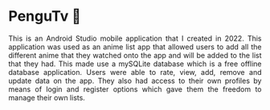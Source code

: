 <h1>PenguTv 🐧</h1>

<p align = "justify">This is an Android Studio mobile application that I created in 2022. This application was used as an anime list app that allowed users to add all the different anime that they watched onto the app and will be added to the list that they had. This made use a mySQLite database which is a free offline database application. Users were able to rate, view, add, remove and update data on the app. They also had access to their own profiles by means of login and register options which gave them the freedom to manage their own lists.</p>
